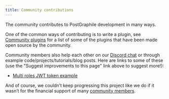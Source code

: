 ```yaml
---
title: Community contributions
---
```


The community contributes to PostGraphile development in many ways.

One of the common ways of contributing is to write a plugin, see
[Community plugins](./community-plugins) for a list of some of the plugins that
have been made open source by the community.

Community members also help each other on our
[Discord chat](http://discord.gg/graphile) or through example
code/projects/tutorials/blog posts. Here are links to some of these (use the
"Suggest improvements to this page" link above to suggest more!):

- [Multi roles JWT token example](https://github.com/dijam/graphile-jwt-example)

And of course, we couldn’t keep progressing this project like we do if it wasn’t
for the financial support of many
[community members](https://graphile.org/sponsor).

